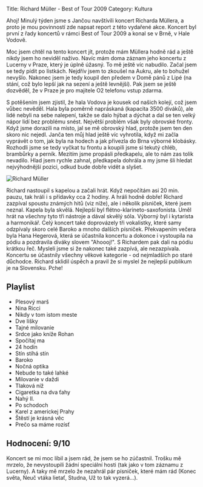 Title: Richard Müller - Best of Tour 2009
Category: Kultura

Ahoj! Minulý týden jsme s Jančou navštívili koncert Richarda Müllera, a
proto je mou povinností zde napsat report z této vydařené akce. Koncert
byl první z řady koncertů v rámci Best of Tour 2009 a konal se v Brně, v
Hale Vodově.

Moc jsem chtěl na tento koncert jít, protože mám Müllera hodně rád a
ještě nikdy jsem ho neviděl naživo. Navíc mám doma záznam jeho koncertu
z Lucerny v Praze, který je úplně úžasný. To mě ještě víc nabudilo.
Začal jsem se tedy pídit po lístkách. Nejdřív jsem to zkoušel na Aukru,
ale to bohužel nevyšlo. Nakonec jsem je tedy koupil den předem v Domě
pánů z Lipé (na stání, což bylo lepší jak na sezení a ještě levnější).
Pak jsem se ještě dozvěděl, že v Praze je pro majitele O2 telefonu vstup
zdarma.

S potěšením jsem zjistil, že hala Vodova je kousek od našich kolejí, což
jsem vůbec nevěděl. Hala byla poměrně napráskaná (kapacita 3500 diváků),
ale lidé nebyli na sebe nalepení, takže se dalo hýbat a dýchat a dal se
ten velký nápor lidí bez problému snést. Největší problém však byly
obrovské fronty. Když jsme dorazili na místo, jal se mě obrovský hlad,
protože jsem ten den skoro nic nejedl. Janča ten můj hlad ještě víc
vyhrotila, když mi začla vyprávět o tom, jak byla na hodech a jak
přivezla do Brna výborné klobásky. Rozhodli jsme se tedy vyčkat tu
frontu a koupili jsme si tekutý chléb, brambůrky a perník. Mezitím jsme
propásli předkapelu, ale to nám zas tolik nevadilo. Hlad jsem rychle
zahnal, předkapela dohrála a my jsme šli hledat nejvýhodnější pozici,
odkud bude dobře vidět a slyšet.

![Richard Müller]({filename}images/richard-muller-best-of-tour-2009.jpg)

Richard nastoupil s kapelou a začali hrát. Když nepočítám asi 20 min.
pauzu, tak hráli i s přídavky cca 2 hodiny. A hráli hodně dobře! Richard
zazpíval spoustu známých hitů (viz níže), ale i několik písniček, které
jsem neznal. Kapela byla skvělá. Nejlepší byl
flétno-klarineto-saxofonista. Uměl hrát na všechny tyto tři nástroje a
dával skvělý sóla. Výborný byl i kytarista a harmonikář. Celý koncert
také doprovázely tři vokalistky, které samy odzpívaly skoro celé Baroko
a mnoho dalších písniček. Překvapením večera byla Hana Hegerová, která
se účastnila koncertu a dokonce i vystoupila na pódiu a pozdravila
diváky slovem "Ahoooj!". S Richardem pak dali na pódiu krátkou řeč.
Mysleli jsme si že nakonec také zazpívá, ale nezazpívala. Koncertu se
účastnily všechny věkové kategorie - od nejmladších po staré důchodce.
Richard sklidil úspěch a pravil že si myslel že nejlepší publikum je na
Slovensku. Pche!

## Playlist

- Plesový marš
- Nina Ricci
- Nikdy v tom istom meste
- Dve líšky
- Tajné milovanie
- Srdce jako kníže Rohan
- Spočítaj ma
- 24 hodín
- Stín stíhá stín
- Baroko
- Nočná optika
- Nebude to také lahké
- Milovanie v daždi
- Tlaková níž
- Cigaretka na dva ťahy
- Nahý II.
- Po schodoch
- Karel z americkej Prahy
- Štěstí je krásná věc
- Prečo sa máme rozísť

## Hodnocení: 9/10

Koncert se mi moc líbil a jsem rád, že jsem se ho zúčastnil. Trošku mě
mrzelo, že nevystoupili žádní speciální hosti (tak jako v tom záznamu z
Lucerny). A taky mě mrzelo že nezahrál pár písniček, které mám rád
(Konec světa, Neuč vtáka lietať, Studna, Už to tak vyzerá...).

